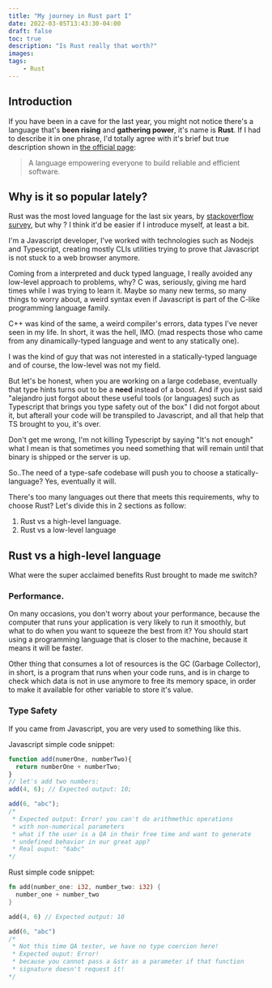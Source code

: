 ```yaml
---
title: "My journey in Rust part I"
date: 2022-03-05T13:43:30-04:00
draft: false
toc: true
description: "Is Rust really that worth?"
images:
tags:
    - Rust
---
```

## Introduction
If you have been in a cave for the last year, you might not notice there's a language that's **been rising** and **gathering power**, it's name is **Rust**.
If I had to describe it in one phrase, I'd  totally agree with it's brief but true description shown in  [the official page](https://www.rust-lang.org/):

> A language empowering everyone
to build reliable and efficient software.

## Why is it so popular lately?
Rust was the most loved language for the last six years, by [stackoverflow survey](https://insights.stackoverflow.com/survey/2021#most-loved-dreaded-and-wanted-language-love-dread), but why ?
I think it'd be easier if I introduce myself, at least a bit.

I'm a Javascript developer, I've worked with technologies such as Nodejs and Typescript, creating mostly CLIs utilities trying to prove that Javascript is not stuck to a web browser anymore. 

Coming from a interpreted and duck typed language, I really avoided any low-level approach to problems, why? 
C was, seriously, giving me hard times while I was trying to learn it. Maybe so many new terms, so many things to worry about, a weird syntax even if Javascript is part of the  C-like programming language family.

C++ was kind of the same, a weird compiler's errors, data types I've never seen in my life. In short, it was the hell, IMO. (mad respects those who came from any dinamically-typed language and went to any statically one).

I was the kind of guy that was not interested in a statically-typed language and of course, the low-level was not my field.

But let's be honest, when you are working on a large codebase, eventually that type hints turns out to be a **need** instead of a boost. And if you just said "alejandro just forgot about these useful tools (or languages) such as Typescript that brings you type safety out of the box" I did not forgot about it, but afterall your code will be transpiled to Javascript, and all that help that TS brought to you, it's over. 

Don't get me wrong, I'm not killing Typescript by saying "It's not enough" what I mean is that sometimes you need something that will remain until that binary is shipped or the server is up.

So..The need of a type-safe codebase will push you to choose a statically-language? Yes, eventually it will.

There's too many languages out there that meets this requirements, why to choose Rust? Let's divide this in 2 sections as follow:

1. Rust vs a high-level language.
2. Rust vs a low-level language

## Rust vs a high-level language
What were the super acclaimed benefits Rust brought to made me switch?

### Performance.
On many occasions, you don't worry about your performance, because the computer that runs your application is very likely to run it smoothly, but what to do when you want to squeeze the best from it? You should start using a programming language that is closer to the machine, because it means it will be faster.

Other thing that consumes a lot of resources is the GC (Garbage Collector), in short, is a program that runs when your code runs, and is in charge to check which data is not in use anymore to free its memory space, in order to make it available for other variable to store it's value.

### Type Safety
If you came from Javascript, you are very used to something like this.

Javascript simple code snippet:
```javascript
function add(numerOne, numberTwo){
  return numberOne + numberTwo;
}
// let's add two numbers:
add(4, 6); // Expected output: 10;

add(6, "abc"); 
/* 
 * Expected output: Error! you can't do arithmethic operations
 * with non-numerical parameters
 * what if the user is a QA in their free time and want to generate
 * undefined behavior in our great app?
 * Real ouput: "6abc"
*/ 
```
Rust simple code snippet:

```rust
fn add(number_one: i32, number_two: i32) {
  number_one + number_two
}

add(4, 6) // Expected output: 10

add(6, "abc") 
/* 
 * Not this time QA tester, we have no type coercion here!
 * Expected ouput: Error!
 * because you cannot pass a &str as a parameter if that function
 * signature doesn't request it!
*/
```




